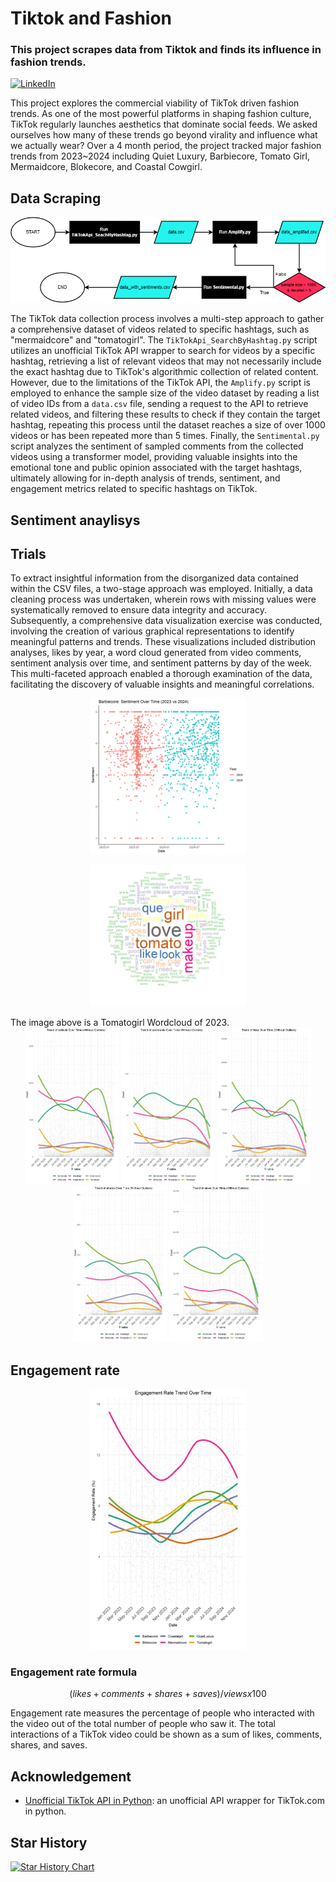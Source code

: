 # Tiktok and Fashion

### This project scrapes data from Tiktok and finds its influence in fashion trends.  

[![LinkedIn](https://img.shields.io/badge/LinkedIn-0077B5?style=for-the-badge&logo=linkedin&logoColor=white&style=flat-square)](https://www.linkedin.com/in/yoomin-jung-17a9812b1/)

This project explores the commercial viability of TikTok driven fashion trends. As one of the most powerful platforms in shaping fashion culture, TikTok regularly launches aesthetics that dominate social feeds. We asked ourselves how many of these trends go beyond virality and influence what we actually wear? Over a 4 month period, the project tracked major fashion trends from 2023~2024 including Quiet Luxury, Barbiecore, Tomato Girl, Mermaidcore, Blokecore, and Coastal Cowgirl.

## Data Scraping
<p align="center">
    <img src="./assets/readme/tiktokflowchart.drawio.png" width="750"/>
</p>


The TikTok data collection process involves a multi-step approach to gather a comprehensive dataset of videos related to specific hashtags, such as "mermaidcore" and "tomatogirl". The `TikTokApi_SearchByHashtag.py` script utilizes an unofficial TikTok API wrapper to search for videos by a specific hashtag, retrieving a list of relevant videos that may not necessarily include the exact hashtag due to TikTok's algorithmic collection of related content. However, due to the limitations of the TikTok API, the `Amplify.py` script is employed to enhance the sample size of the video dataset by reading a list of video IDs from a `data.csv` file, sending a request to the API to retrieve related videos, and filtering these results to check if they contain the target hashtag, repeating this process until the dataset reaches a size of over 1000 videos or has been repeated more than 5 times. Finally, the `Sentimental.py` script analyzes the sentiment of sampled comments from the collected videos using a transformer model, providing valuable insights into the emotional tone and public opinion associated with the target hashtags, ultimately allowing for in-depth analysis of trends, sentiment, and engagement metrics related to specific hashtags on TikTok.

## Sentiment anaylisys 

## Trials 
To extract insightful information from the disorganized data contained within the CSV files, a two-stage approach was employed. Initially, a data cleaning process was undertaken, wherein rows with missing values were systematically removed to ensure data integrity and accuracy. Subsequently, a comprehensive data visualization exercise was conducted, involving the creation of various graphical representations to identify meaningful patterns and trends. These visualizations included distribution analyses, likes by year, a word cloud generated from video comments, sentiment analysis over time, and sentiment patterns by day of the week. This multi-faceted approach enabled a thorough examination of the data, facilitating the discovery of valuable insights and meaningful correlations.

<p align="center">
    <img src="./assets/readme/Barbiecore_sentiment_2023_vs_2024.png" width="250"/>
</p>

<p align="center">
    <img src="./assets/readme/wordcloud_2023.png" width="250"/>
</p>
The image above is a Tomatogirl Wordcloud of 2023. 

<div align="center">
    <img src="./assets/readme/trend_collects_metrics_without_outliers.png" width="150"/>
    <img src="./assets/readme/trend_comments_metrics_without_outliers.png" width="150"/>
    <img src="./assets/readme/trend_likes_metrics_without_outliers.png" width="150"/>
    <img src="./assets/readme/trend_shares_metrics_without_outliers.png" width="150"/>
    <img src="./assets/readme/trend_views_metrics_without_outliers.png" width="150"/>
</div>

## Engagement rate 
<p align="center">
    <img src="./assets/readme/engagement_rate_trend.png" width="250"/>
</p>

### Engagement rate formula

$$(likes + comments + shares + saves) / views x 100 %  $$

Engagement rate measures the percentage of people who interacted with the video out of the total number of people who saw it. The total interactions of a TikTok video could be shown as a sum of likes, comments, shares, and saves. 


## Acknowledgement

* [Unofficial TikTok API in Python](https://github.com/davidteather/TikTok-Api): an unofficial API wrapper for TikTok.com in python. 


## Star History 
[![Star History Chart](https://api.star-history.com/svg?repos=yoomin53/Tiktok-and-Fashion&type=Date)](https://www.star-history.com/#yoomin53/Tiktok-and-Fashion&Date)
